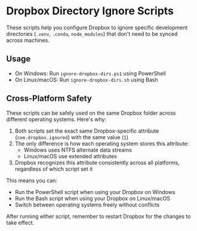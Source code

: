 # Dropbox Directory Ignore Scripts

These scripts help you configure Dropbox to ignore specific development directories (`.venv`, `.conda`, `node_modules`) that don't need to be synced across machines.

## Usage

- On Windows: Run `ignore-dropbox-dirs.ps1` using PowerShell
- On Linux/macOS: Run `ignore-dropbox-dirs.sh` using Bash

## Cross-Platform Safety

These scripts can be safely used on the same Dropbox folder across different operating systems. Here's why:

1. Both scripts set the exact same Dropbox-specific attribute (`com.dropbox.ignored`) with the same value (`1`)
2. The only difference is how each operating system stores this attribute:
   - Windows uses NTFS alternate data streams
   - Linux/macOS use extended attributes
3. Dropbox recognizes this attribute consistently across all platforms, regardless of which script set it

This means you can:

- Run the PowerShell script when using your Dropbox on Windows
- Run the Bash script when using your Dropbox on Linux/macOS
- Switch between operating systems freely without conflicts

After running either script, remember to restart Dropbox for the changes to take effect.
